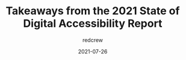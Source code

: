 ---
author: redcrew
date: 2021-07-26
publisher: lireodesigns
tags:
  - accessibility
  - survey
target_url: https://www.lireo.com/takeaways-from-2021-state-digital-accessibility-report/
title: Takeaways from the 2021 State of Digital Accessibility Report
---